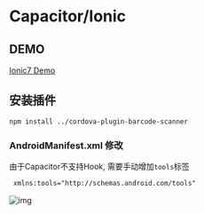 # Capacitor/Ionic

## DEMO

[Ionic7 Demo](https://github.com/byteee-fund/cordova-plugin-barcode-scanner-ionic7-demo)

## 安装插件

```shell
npm install ../cordova-plugin-barcode-scanner
```

### AndroidManifest.xml 修改

由于Capacitor不支持Hook, 需要手动增加`tools`标签

```xml
 xmlns:tools="http://schemas.android.com/tools"
```

![img](/public/images/android.png)
